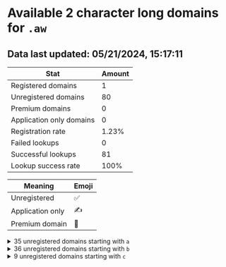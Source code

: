# Available 2 character long domains for `.aw`

## Data last updated: 05/21/2024, 15:17:11

|Stat|Amount|
|--|--|
|Registered domains|1|
|Unregistered domains|80|
|Premium domains|0|
|Application only domains|0|
|Registration rate|1.23%|
|Failed lookups|0|
|Successful lookups|81|
|Lookup success rate|100%|


|Meaning|Emoji|
|--|--|
|Unregistered|:white_check_mark:|
|Application only|:writing_hand:|
|Premium domain|:gem:|

<details>
<summary>35 unregistered domains starting with <bold><code>a</code></bold></summary>

|Type|Domain|
|--|--|
|:white_check_mark:|`a0.aw`|
|:white_check_mark:|`a1.aw`|
|:white_check_mark:|`a2.aw`|
|:white_check_mark:|`a3.aw`|
|:white_check_mark:|`a4.aw`|
|:white_check_mark:|`a5.aw`|
|:white_check_mark:|`a6.aw`|
|:white_check_mark:|`a7.aw`|
|:white_check_mark:|`a8.aw`|
|:white_check_mark:|`a9.aw`|
|:white_check_mark:|`aa.aw`|
|:white_check_mark:|`ab.aw`|
|:white_check_mark:|`ac.aw`|
|:white_check_mark:|`ad.aw`|
|:white_check_mark:|`ae.aw`|
|:white_check_mark:|`af.aw`|
|:white_check_mark:|`ag.aw`|
|:white_check_mark:|`ah.aw`|
|:white_check_mark:|`ai.aw`|
|:white_check_mark:|`aj.aw`|
|:white_check_mark:|`ak.aw`|
|:white_check_mark:|`al.aw`|
|:white_check_mark:|`am.aw`|
|:white_check_mark:|`an.aw`|
|:white_check_mark:|`ao.aw`|
|:white_check_mark:|`ap.aw`|
|:white_check_mark:|`aq.aw`|
|:white_check_mark:|`ar.aw`|
|:white_check_mark:|`as.aw`|
|:white_check_mark:|`at.aw`|
|:white_check_mark:|`au.aw`|
|:white_check_mark:|`av.aw`|
|:white_check_mark:|`ax.aw`|
|:white_check_mark:|`ay.aw`|
|:white_check_mark:|`az.aw`|
</details>
<details>
<summary>36 unregistered domains starting with <bold><code>b</code></bold></summary>

|Type|Domain|
|--|--|
|:white_check_mark:|`b0.aw`|
|:white_check_mark:|`b1.aw`|
|:white_check_mark:|`b2.aw`|
|:white_check_mark:|`b3.aw`|
|:white_check_mark:|`b4.aw`|
|:white_check_mark:|`b5.aw`|
|:white_check_mark:|`b6.aw`|
|:white_check_mark:|`b7.aw`|
|:white_check_mark:|`b8.aw`|
|:white_check_mark:|`b9.aw`|
|:white_check_mark:|`ba.aw`|
|:white_check_mark:|`bb.aw`|
|:white_check_mark:|`bc.aw`|
|:white_check_mark:|`bd.aw`|
|:white_check_mark:|`be.aw`|
|:white_check_mark:|`bf.aw`|
|:white_check_mark:|`bg.aw`|
|:white_check_mark:|`bh.aw`|
|:white_check_mark:|`bi.aw`|
|:white_check_mark:|`bj.aw`|
|:white_check_mark:|`bk.aw`|
|:white_check_mark:|`bl.aw`|
|:white_check_mark:|`bm.aw`|
|:white_check_mark:|`bn.aw`|
|:white_check_mark:|`bo.aw`|
|:white_check_mark:|`bp.aw`|
|:white_check_mark:|`bq.aw`|
|:white_check_mark:|`br.aw`|
|:white_check_mark:|`bs.aw`|
|:white_check_mark:|`bt.aw`|
|:white_check_mark:|`bu.aw`|
|:white_check_mark:|`bv.aw`|
|:white_check_mark:|`bw.aw`|
|:white_check_mark:|`bx.aw`|
|:white_check_mark:|`by.aw`|
|:white_check_mark:|`bz.aw`|
</details>
<details>
<summary>9 unregistered domains starting with <bold><code>c</code></bold></summary>

|Type|Domain|
|--|--|
|:white_check_mark:|`ca.aw`|
|:white_check_mark:|`cb.aw`|
|:white_check_mark:|`cc.aw`|
|:white_check_mark:|`cd.aw`|
|:white_check_mark:|`ce.aw`|
|:white_check_mark:|`cf.aw`|
|:white_check_mark:|`cg.aw`|
|:white_check_mark:|`ch.aw`|
|:white_check_mark:|`ci.aw`|
</details>